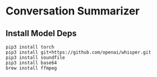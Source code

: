 # Conversation Summarizer

## Install Model Deps

```
pip3 install torch
pip3 install git+https://github.com/openai/whisper.git
pip3 install soundfile
pip3 install base64
brew install ffmpeg
```
